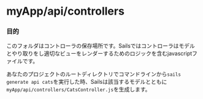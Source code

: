 # myApp/api/controllers
### 目的
このフォルダはコントローラの保存場所です。Sailsではコントローラはモデルとやり取りをし適切なビューをレンダーするためのロジックを含むjavascriptファイルです。

あなたのプロジェクトのルートディレクトリでコマンドラインから`sails generate api cats`を実行した時、Sailsは該当するモデルとともに`myApp/api/controllers/CatsController.js`を生成します。


<docmeta name="uniqueID" value="controllersmd841616">
<docmeta name="displayName" value="controllers">


